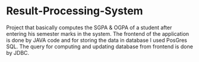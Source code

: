 # Result-Processing-System
Project that basically computes the SGPA &amp; OGPA of a student after entering his semester marks in the system. The frontend of the  application is done by JAVA code and for storing the data in database I used PosGres SQL. The query for computing and updating database  from frontend is done by JDBC. 
